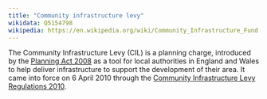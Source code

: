 ```yaml
---
title: "Community infrastructure levy"
wikidata: Q5154798
wikipedia: https://en.wikipedia.org/wiki/Community_Infrastructure_Fund
---
```


The Community Infrastructure Levy (CIL) is a planning charge, introduced by the [Planning Act 2008](https://www.legislation.gov.uk/ukpga/2008/29/contents) as a tool for local authorities in England and Wales to help deliver infrastructure to support the development of their area. It came into force on 6 April 2010 through the [Community Infrastructure Levy Regulations 2010](https://www.legislation.gov.uk/ukdsi/2010/9780111492390/contents).
